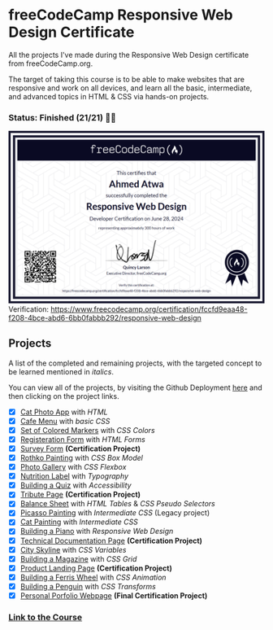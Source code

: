 # freeCodeCamp Responsive Web Design Certificate
All the projects I've made during the Responsive Web Design certificate from freeCodeCamp.org.

The target of taking this course is to be able to make websites that are responsive and work on all devices, and learn all the basic, intermediate, and advanced topics in HTML & CSS via hands-on projects.

### Status: Finished (21/21) 🥳🎉

![certificate image](./certificate.png)
Verification: https://www.freecodecamp.org/certification/fccfd9eaa48-f208-4bce-abd6-6bb0fabbb292/responsive-web-design

## Projects
A list of the completed and remaining projects, with the targeted concept to be learned mentioned in *italics*.

You can view all of the projects, by visiting the Github Deployment [here](https://deadreyo.github.io/freeCodeCamp-Responsive-Web-Design/) and then clicking on the project links.

- [x] [Cat Photo App](https://deadreyo.github.io/freeCodeCamp-Responsive-Web-Design/Project%201%20-%20Cat%20App/) with *HTML*
- [x] [Cafe Menu](https://deadreyo.github.io/freeCodeCamp-Responsive-Web-Design/Project%202%20-%20Cafe%20Menu/) with *basic CSS*
- [x] [Set of Colored Markers](https://deadreyo.github.io/freeCodeCamp-Responsive-Web-Design/Project%203%20-%20Colored%20Markers/) with *CSS Colors*
- [x] [Registeration Form](https://deadreyo.github.io/freeCodeCamp-Responsive-Web-Design/Project%204%20-%20Registeration%20Form/) with *HTML Forms*
- [x] [Survey Form](https://deadreyo.github.io/freeCodeCamp-Responsive-Web-Design/Project%205%20(Milestone)%20-%20Survey%20Form/) **(Certification Project)**
- [x] [Rothko Painting](https://deadreyo.github.io/freeCodeCamp-Responsive-Web-Design/Project%206%20-%20Rothko%20Painting/) with *CSS Box Model*
- [x] [Photo Gallery](https://deadreyo.github.io/freeCodeCamp-Responsive-Web-Design/Project%207%20-%20Photo%20Gallery/) with *CSS Flexbox*
- [x] [Nutrition Label](https://deadreyo.github.io/freeCodeCamp-Responsive-Web-Design/Project%208%20-%20Nutrition%20Label/) with *Typography*
- [x] [Building a Quiz](https://deadreyo.github.io/freeCodeCamp-Responsive-Web-Design/Project%209%20-%20Building%20a%20Quiz/) with *Accessibility*
- [x] [Tribute Page](https://deadreyo.github.io/freeCodeCamp-Responsive-Web-Design/Project%2010%20(Milestone)%20-%20Tribute%20Page/) **(Certification Project)**
- [x] [Balance Sheet](https://deadreyo.github.io/freeCodeCamp-Responsive-Web-Design/Project%2011%20-%20Balance%20Sheet/) with *HTML Tables* & *CSS Pseudo Selectors*
- [x] [Picasso Painting](https://deadreyo.github.io/freeCodeCamp-Responsive-Web-Design/Project%2012%20-%20Picasso%20Painting/) with *Intermediate CSS* (Legacy project)
- [x] [Cat Painting](https://deadreyo.github.io/freeCodeCamp-Responsive-Web-Design/Project%2013%20-%20Cat%20Painting/) with *Intermediate CSS*
- [x] [Building a Piano](https://deadreyo.github.io/freeCodeCamp-Responsive-Web-Design/Project%2013%20-%20Piano/) with *Responsive Web Design*
- [x] [Technical Documentation Page](https://deadreyo.github.io/freeCodeCamp-Responsive-Web-Design/Project%2015%20(Milestone)%20-%20Technical%20Documentation%20Page/) **(Certification Project)**
- [x] [City Skyline](https://deadreyo.github.io/freeCodeCamp-Responsive-Web-Design/Project%2016%20-%20City%20Skyline/) with *CSS Variables*
- [x] [Building a Magazine](https://deadreyo.github.io/freeCodeCamp-Responsive-Web-Design/Project%2017%20-%20Magazine/) with *CSS Grid*
- [x] [Product Landing Page](https://deadreyo.github.io/freeCodeCamp-Responsive-Web-Design/Project%2018%20(Milestone)%20-%20Product%20Landing%20Page/) **(Certification Project)**
- [x] [Building a Ferris Wheel](https://deadreyo.github.io/freeCodeCamp-Responsive-Web-Design/Project%2019%20-%20Building%20a%20Ferris%20Wheel/) with *CSS Animation*
- [x] [Building a Penguin](https://deadreyo.github.io/freeCodeCamp-Responsive-Web-Design/Project%2020%20-%20Building%20a%20Penguin/) with *CSS Transforms*
- [x] [Personal Porfolio Webpage](https://deadreyo.github.io/freeCodeCamp-Responsive-Web-Design/Project%2021%20-%20Personal%20Portfolio/) **(Final Certification Project)**

### [Link to the Course](https://www.freecodecamp.org/learn/2022/responsive-web-design)